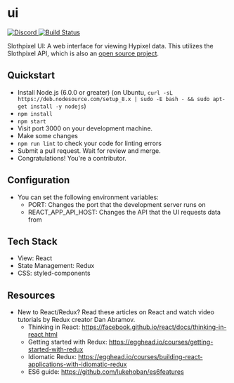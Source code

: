 # ui

<p>
    <a href="https://discord.gg/ND9bJKK">
      <img src="https://discordapp.com/api/guilds/323555112553414667/embed.png" alt="Discord" />
    </a>
    <a href="https://travis-ci.org/slothpixel/ui">
      <img src="https://travis-ci.org/slothpixel/ui.svg?branch=master" alt="Build Status" />
    </a>
</p>

Slothpixel UI: A web interface for viewing Hypixel data. This utilizes the Slothpixel API, which is also an [open source project](https://github.com/slothpixel/core).

Quickstart
----
* Install Node.js (6.0.0 or greater) (on Ubuntu, `curl -sL https://deb.nodesource.com/setup_8.x | sudo -E bash - && sudo apt-get install -y nodejs`)
* `npm install`
* `npm start`
* Visit port 3000 on your development machine.
* Make some changes
* `npm run lint` to check your code for linting errors
* Submit a pull request. Wait for review and merge.
* Congratulations! You're a contributor.

Configuration
----
* You can set the following environment variables:
  * PORT: Changes the port that the development server runs on
  * REACT_APP_API_HOST: Changes the API that the UI requests data from

Tech Stack
----
* View: React
* State Management: Redux
* CSS: styled-components

Resources
----
* New to React/Redux? Read these articles on React and watch video tutorials by Redux creator Dan Abramov.
  * Thinking in React: https://facebook.github.io/react/docs/thinking-in-react.html
  * Getting started with Redux: https://egghead.io/courses/getting-started-with-redux
  * Idiomatic Redux: https://egghead.io/courses/building-react-applications-with-idiomatic-redux
  * ES6 guide: https://github.com/lukehoban/es6features
